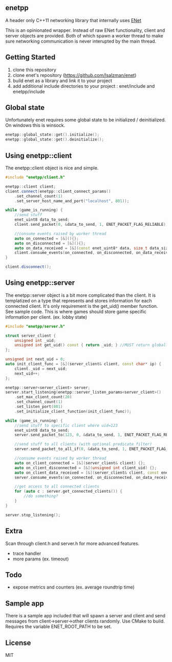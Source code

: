 enetpp
---
A header only C++11 networking library that internally uses [ENet](http://enet.bespin.org/)

This is an opinionated wrapper. Instead of raw ENet functionality, client and server objects are provided. Both of which spawn a worker thread to make sure networking communication is never interupted by the main thread.

Getting Started
---
1. clone this repository
2. clone enet's repository (https://github.com/lsalzman/enet)
3. build enet as a library and link it to your project
4. add additional include directories to your project : enet/include and enetpp/include

Global state
---
Unfortunately enet requires some global state to be initialized / deinitialized. On windows this is winsock.

```c++
enetpp::global_state::get().initialize();
enetpp::global_state::get().deinitialize();
```

Using enetpp::client
---
The enetpp::client object is nice and simple.

```c++
#include "enetpp/client.h"

enetpp::client client;
client.connect(enetpp::client_connect_params()
	.set_channel_count(1)
	.set_server_host_name_and_port("localhost", 801));

while (game_is_running) {
	//send stuff
	enet_uint8 data_to_send;
	client.send_packet(0, &data_to_send, 1, ENET_PACKET_FLAG_RELIABLE);

	//consume events raised by worker thread
	auto on_connected = [&](){};
	auto on_disconnected = [&](){};
	auto on_data_received = [&](const enet_uint8* data, size_t data_size){};
	client.consume_events(on_connected, on_disconnected, on_data_received);
}

client.disconnect();
```

Using enetpp::server
---
The enetpp::server object is a bit more complicated than the client. It is templatized on a type that represents and stores information for each connected client. It's only requirement is the get_uid() member function. See sample code. This is where games should store game specific information per client. (ex. lobby state)

```c++
#include "enetpp/server.h"

struct server_client {
	unsigned int _uid;
	unsigned int get_uid() const { return _uid; } //MUST return globally unique value here
};

unsigned int next_uid = 0;
auto init_client_func = [&](server_client& client, const char* ip) {
	client._uid = next_uid;
	next_uid++;
};

enetpp::server<server_client> server;
server.start_listening(enetpp::server_listen_params<server_client>()
	.set_max_client_count(20)
	.set_channel_count(1)
	.set_listen_port(801)
	.set_initialize_client_function(init_client_func));

while (game_is_running) {
	//send stuff to specific client where uid=123
	enet_uint8 data_to_send;
	server.send_packet_to(123, 0, &data_to_send, 1, ENET_PACKET_FLAG_RELIABLE);

	//send stuff to all clients (with optional predicate filter)
	server.send_packet_to_all_if(0, &data_to_send, 1, ENET_PACKET_FLAG_RELIABLE, [](const server_client&){});

	//consume events raised by worker thread
	auto on_client_connected = [&](server_client& client) {};
	auto on_client_disconnected = [&](unsigned int client_uid) {};
	auto on_client_data_received = [&](server_client& client, const enet_uint8* data, size_t data_size) {};
	server.consume_events(on_connected, on_disconnected, on_data_received);

	//get access to all connected clients
	for (auto c : server.get_connected_clients()) {
		//do something?
	}
}

server.stop_listening();
```

Extra
---
Scan through client.h and server.h for more advanced features.
- trace handler
- more params (ex. timeout)
	
Todo
---
- expose metrics and counters (ex. average roundtrip time)	

Sample app
---
There is a sample app included that will spawn a server and client and send messages from client->server->other clients randomly. Use CMake to build. Requires the variable ENET_ROOT_PATH to be set.

License
---
MIT
